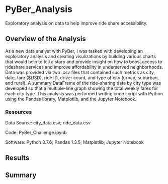 # PyBer_Analysis
Exploratory analysis on data to help improve ride share accessibility.
## Overview of the Analysis
As a new data analyst with PyBer, I was tasked with developing an exploratory analysis and creating visulizations by building various charts that would help to tell a story and provide insight on how to boost access to rideshare services and improve affordability in underserved neighborhoods.  Data was provided via two .csv files that contained such metrics as city, date, fare ($USD), ride ID, driver count, and type of city (urban, suburban, and rural).  A summary DataFrame of the ride-sharing data by city type was developed so that a multiple-line graph showing the total weekly fares for each city type.  This analysis was performed writing code script with Python using the Pandas library, Matplotlib, and the Jupyter Notebook.

### Resources
Data Source:  city_data.csv; ride_data.csv

Code:  PyBer_Challenge.ipynb

Software:  Python 3.7.6; Pandas 1.3.5; Matplotlib; Jupyter Notebook

## Results

## Summary
